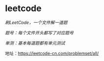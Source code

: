 # leetcode

*刷LeetCode，一个文件解一道题*

*题号：每个文件开头都写了对应题号*

*单测：基本每道题都有单元测试*

地址：https://leetcode-cn.com/problemset/all/ 

